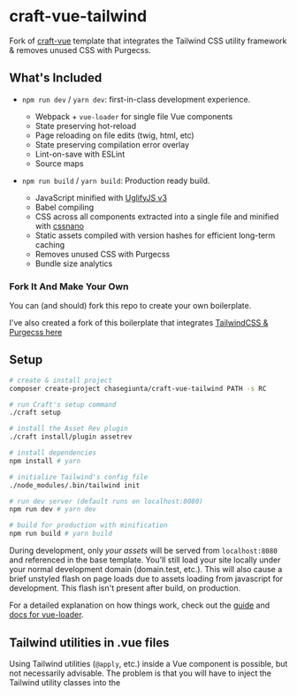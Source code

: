 # craft-vue-tailwind

Fork of [craft-vue](https://github.com/chasegiunta/craft-vue) template that integrates the Tailwind CSS utility framework & removes unused CSS with Purgecss.

## What's Included

- `npm run dev` / `yarn dev`: first-in-class development experience.
  - Webpack + `vue-loader` for single file Vue components
  - State preserving hot-reload
  - Page reloading on file edits (twig, html, etc)
  - State preserving compilation error overlay
  - Lint-on-save with ESLint
  - Source maps

- `npm run build` / `yarn build`: Production ready build.
  - JavaScript minified with [UglifyJS v3](https://github.com/mishoo/UglifyJS2/tree/harmony)
  - Babel compiling
  - CSS across all components extracted into a single file and minified with [cssnano](https://github.com/ben-eb/cssnano)
  - Static assets compiled with version hashes for efficient long-term caching
  - Removes unused CSS with Purgecss
  - Bundle size analytics

### Fork It And Make Your Own

You can (and should) fork this repo to create your own boilerplate.

I've also created a fork of this boilerplate that integrates [TailwindCSS & Purgecss here](https://github.com/chasegiunta/craft-vue-tailwind)

## Setup

``` bash
# create & install project
composer create-project chasegiunta/craft-vue-tailwind PATH -s RC

# run Craft's setup command
./craft setup

# install the Asset Rev plugin
./craft install/plugin assetrev

# install dependencies
npm install # yarn

# initialize Tailwind's config file
./node_modules/.bin/tailwind init

# run dev server (default runs on localhost:8080)
npm run dev # yarn dev

# build for production with minification
npm run build # yarn build
```

During development, only _your assets_ will be served from `localhost:8080` and referenced in the base template. You'll still load your site locally under your normal development domain (domain.test, etc.). This will also cause a brief unstyled flash on page loads due to assets loading from javascript for development. This flash isn't present after build, on production.

For a detailed explanation on how things work, check out the [guide](http://vuejs-templates.github.io/webpack/) and [docs for vue-loader](http://vuejs.github.io/vue-loader).

## Tailwind utilities in .vue files
Using Tailwind utilities (`@apply`, etc.) inside a Vue component is possible, but not necessarily advisable. The problem is that you will have to inject the Tailwind utility classes into the <style> section for your component ([example here](https://github.com/chasegiunta/craft-vue-tailwind/blob/a3a62ea1077aff1515b05d33b41aece47a877d28/src/components/HelloWorld.vue#L23)) . This will cause those styles to be repeated for every component. Purgecss definitely helps alleviate this problem, but you will still end up with some repeating rules in your CSS file. You can read more about it [on this GitHub issue](https://github.com/tailwindcss/tailwindcss/issues/1). The Tailwind team was [considering a way around this](https://github.com/tailwindcss/tailwindcss/pull/169) but at this time have decided not to implement it (yet).

## Pre-Processors

This boilerplate has pre-configured CSS extraction for most popular CSS pre-processors including LESS, SASS, Stylus, and PostCSS. To use a pre-processor, all you need to do is install the appropriate webpack loader for it. For example, to use SASS:
``` bash
npm install sass-loader node-sass --save-dev
# yarn add sass-loader node-sass --dev
```
Note you also need to install node-sass because sass-loader depends on it as a peer dependency.

Read more about this at http://vuejs-templates.github.io/webpack/pre-processors.html

## Babel Compiling
This boilerplate uses babel-preset-env for configuring babel. [You can read more about it here.](http://vuejs-templates.github.io/webpack/babel.html)

## Linting
This boilerplate uses ESLint as the linter, and uses the Standard preset with some small customizations. [You can read more about it here.(http://vuejs-templates.github.io/webpack/linter.html)
